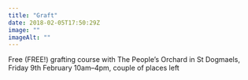 ```yaml
---
title: "Graft"
date: 2018-02-05T17:50:29Z
image: ""
imageAlt: ""
---
```


Free (FREE!) grafting course with The People’s Orchard in St Dogmaels, Friday 9th February 10am–4pm, couple of places left
